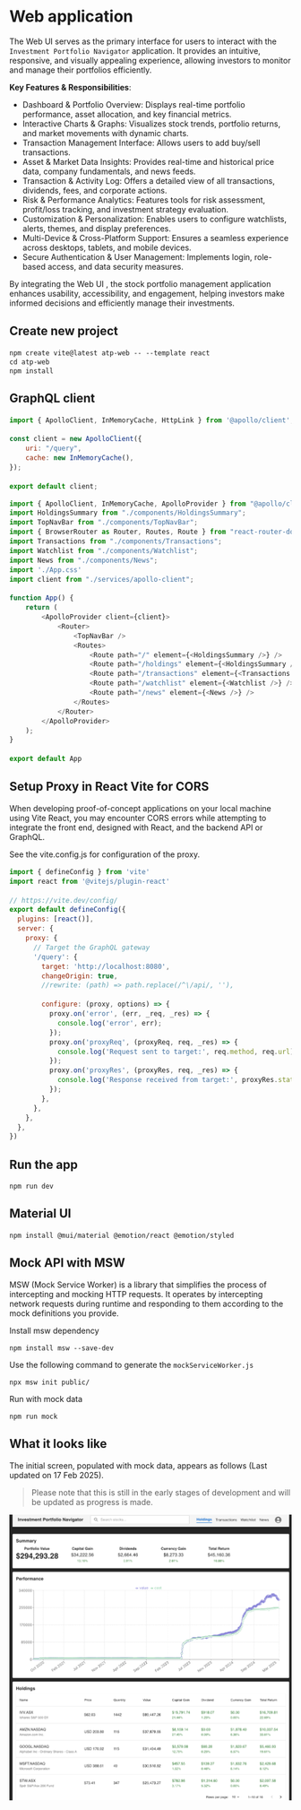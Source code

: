 # Web application
The Web UI serves as the primary interface for users to interact with the `Investment Portfolio Navigator` application. 
It provides an intuitive, responsive, and visually appealing experience, allowing investors to monitor and manage their portfolios efficiently.

__Key Features & Responsibilities__:
- Dashboard & Portfolio Overview: Displays real-time portfolio performance, asset allocation, and key financial metrics.
- Interactive Charts & Graphs: Visualizes stock trends, portfolio returns, and market movements with dynamic charts.
- Transaction Management Interface: Allows users to add buy/sell transactions.
- Asset & Market Data Insights: Provides real-time and historical price data, company fundamentals, and news feeds.
- Transaction & Activity Log: Offers a detailed view of all transactions, dividends, fees, and corporate actions.
- Risk & Performance Analytics: Features tools for risk assessment, profit/loss tracking, and investment strategy evaluation.
- Customization & Personalization: Enables users to configure watchlists, alerts, themes, and display preferences.
- Multi-Device & Cross-Platform Support: Ensures a seamless experience across desktops, tablets, and mobile devices.
- Secure Authentication & User Management: Implements login, role-based access, and data security measures.

By integrating the Web UI , the stock portfolio management application enhances usability, accessibility, and engagement, 
helping investors make informed decisions and efficiently manage their investments.


## Create new project
```shell
npm create vite@latest atp-web -- --template react
cd atp-web
npm install
```

## GraphQL client
```js
import { ApolloClient, InMemoryCache, HttpLink } from '@apollo/client';

const client = new ApolloClient({
    uri: "/query",
    cache: new InMemoryCache(),
});

export default client;

```

```js
import { ApolloClient, InMemoryCache, ApolloProvider } from "@apollo/client";
import HoldingsSummary from "./components/HoldingsSummary";
import TopNavBar from "./components/TopNavBar";
import { BrowserRouter as Router, Routes, Route } from "react-router-dom";
import Transactions from "./components/Transactions";
import Watchlist from "./components/Watchlist";
import News from "./components/News";
import './App.css'
import client from "./services/apollo-client";

function App() {
    return (
        <ApolloProvider client={client}>
            <Router>
                <TopNavBar />
                <Routes>
                    <Route path="/" element={<HoldingsSummary />} />
                    <Route path="/holdings" element={<HoldingsSummary />} />
                    <Route path="/transactions" element={<Transactions />} />
                    <Route path="/watchlist" element={<Watchlist />} />
                    <Route path="/news" element={<News />} />
                </Routes>
            </Router>
        </ApolloProvider>
    );
}

export default App

```

## Setup Proxy in React Vite for CORS
When developing proof-of-concept applications on your local machine using Vite React, you may encounter CORS errors 
while attempting to integrate the front end, designed with React, and the backend API or GraphQL.

See the vite.config.js for configuration of the proxy.

```js
import { defineConfig } from 'vite'
import react from '@vitejs/plugin-react'

// https://vite.dev/config/
export default defineConfig({
  plugins: [react()],
  server: {
    proxy: {
      // Target the GraphQL gateway
      '/query': {
        target: 'http://localhost:8080',
        changeOrigin: true,
        //rewrite: (path) => path.replace(/^\/api/, ''),

        configure: (proxy, options) => {
          proxy.on('error', (err, _req, _res) => {
            console.log('error', err);
          });
          proxy.on('proxyReq', (proxyReq, req, _res) => {
            console.log('Request sent to target:', req.method, req.url);
          });
          proxy.on('proxyRes', (proxyRes, req, _res) => {
            console.log('Response received from target:', proxyRes.statusCode, req.url);
          });
        },
      },
    },
  },
})
```

## Run the app
```shell
npm run dev
```

## Material UI
```shell
npm install @mui/material @emotion/react @emotion/styled
```

## Mock API with MSW
MSW (Mock Service Worker) is a library that simplifies the process of intercepting and mocking HTTP requests. 
It operates by intercepting network requests during runtime and responding to them according to the mock definitions 
you provide. 

Install msw dependency
```shell
npm install msw --save-dev
```

Use the following command to generate the `mockServiceWorker.js`
```shell
npx msw init public/
```

Run with mock data
```shell
npm run mock
```

## What it looks like
The initial screen, populated with mock data, appears as follows (Last updated on 17 Feb 2025).
> Please note that this is still in the early stages of development and will be updated as progress is made.

![webui-5.png](../webui-5.png)
